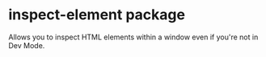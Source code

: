 # inspect-element package

Allows you to inspect HTML elements within a window even if you're not in Dev Mode.
